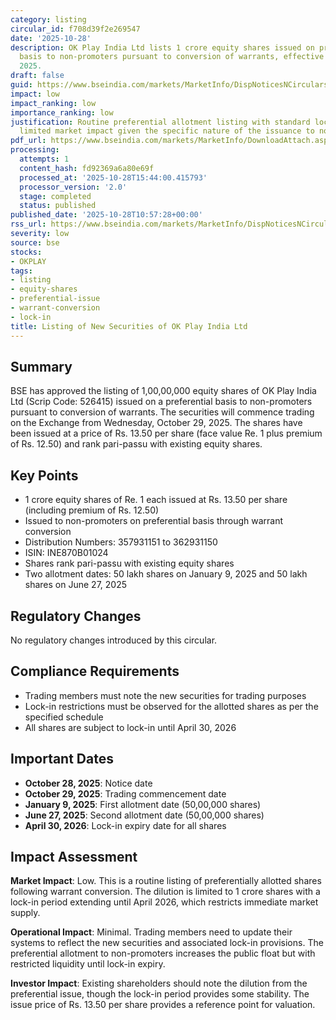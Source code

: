 ```yaml
---
category: listing
circular_id: f708d39f2e269547
date: '2025-10-28'
description: OK Play India Ltd lists 1 crore equity shares issued on preferential
  basis to non-promoters pursuant to conversion of warrants, effective October 29,
  2025.
draft: false
guid: https://www.bseindia.com/markets/MarketInfo/DispNoticesNCirculars.aspx?Noticeid={7654DD37-F035-49F5-8268-9208E8D6920D}&noticeno=20251028-17&dt=10/28/2025&icount=17&totcount=52&flag=0
impact: low
impact_ranking: low
importance_ranking: low
justification: Routine preferential allotment listing with standard lock-in provisions;
  limited market impact given the specific nature of the issuance to non-promoters.
pdf_url: https://www.bseindia.com/markets/MarketInfo/DownloadAttach.aspx?id=20251028-17&attachedId=
processing:
  attempts: 1
  content_hash: fd92369a6a80e69f
  processed_at: '2025-10-28T15:44:00.415793'
  processor_version: '2.0'
  stage: completed
  status: published
published_date: '2025-10-28T10:57:28+00:00'
rss_url: https://www.bseindia.com/markets/MarketInfo/DispNoticesNCirculars.aspx?Noticeid={7654DD37-F035-49F5-8268-9208E8D6920D}&noticeno=20251028-17&dt=10/28/2025&icount=17&totcount=52&flag=0
severity: low
source: bse
stocks:
- OKPLAY
tags:
- listing
- equity-shares
- preferential-issue
- warrant-conversion
- lock-in
title: Listing of New Securities of OK Play India Ltd
---
```


## Summary

BSE has approved the listing of 1,00,00,000 equity shares of OK Play India Ltd (Scrip Code: 526415) issued on a preferential basis to non-promoters pursuant to conversion of warrants. The securities will commence trading on the Exchange from Wednesday, October 29, 2025. The shares have been issued at a price of Rs. 13.50 per share (face value Re. 1 plus premium of Rs. 12.50) and rank pari-passu with existing equity shares.

## Key Points

- 1 crore equity shares of Re. 1 each issued at Rs. 13.50 per share (including premium of Rs. 12.50)
- Issued to non-promoters on preferential basis through warrant conversion
- Distribution Numbers: 357931151 to 362931150
- ISIN: INE870B01024
- Shares rank pari-passu with existing equity shares
- Two allotment dates: 50 lakh shares on January 9, 2025 and 50 lakh shares on June 27, 2025

## Regulatory Changes

No regulatory changes introduced by this circular.

## Compliance Requirements

- Trading members must note the new securities for trading purposes
- Lock-in restrictions must be observed for the allotted shares as per the specified schedule
- All shares are subject to lock-in until April 30, 2026

## Important Dates

- **October 28, 2025**: Notice date
- **October 29, 2025**: Trading commencement date
- **January 9, 2025**: First allotment date (50,00,000 shares)
- **June 27, 2025**: Second allotment date (50,00,000 shares)
- **April 30, 2026**: Lock-in expiry date for all shares

## Impact Assessment

**Market Impact**: Low. This is a routine listing of preferentially allotted shares following warrant conversion. The dilution is limited to 1 crore shares with a lock-in period extending until April 2026, which restricts immediate market supply.

**Operational Impact**: Minimal. Trading members need to update their systems to reflect the new securities and associated lock-in provisions. The preferential allotment to non-promoters increases the public float but with restricted liquidity until lock-in expiry.

**Investor Impact**: Existing shareholders should note the dilution from the preferential issue, though the lock-in period provides some stability. The issue price of Rs. 13.50 per share provides a reference point for valuation.